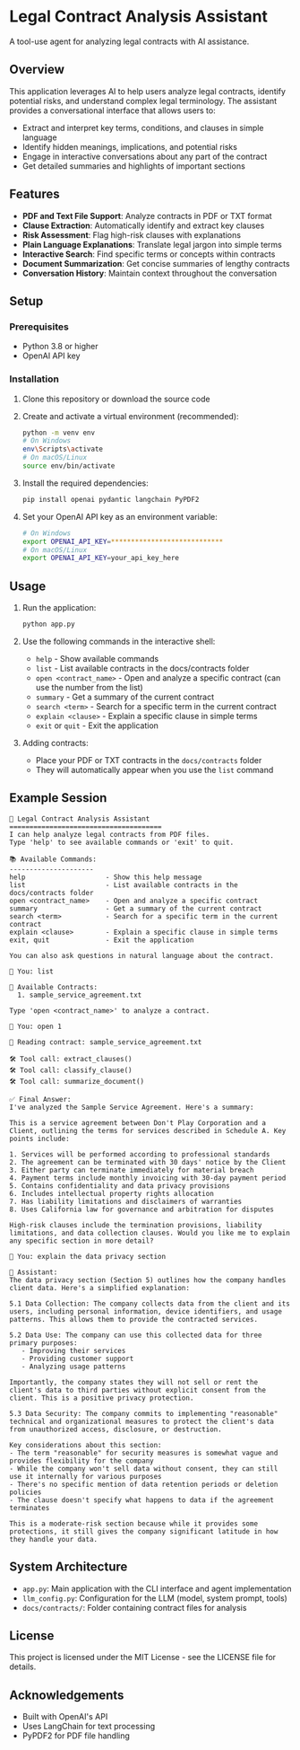 # Legal Contract Analysis Assistant

A tool-use agent for analyzing legal contracts with AI assistance.

## Overview

This application leverages AI to help users analyze legal contracts, identify potential risks, and understand complex legal terminology. The assistant provides a conversational interface that allows users to:

- Extract and interpret key terms, conditions, and clauses in simple language
- Identify hidden meanings, implications, and potential risks
- Engage in interactive conversations about any part of the contract
- Get detailed summaries and highlights of important sections

## Features

- **PDF and Text File Support**: Analyze contracts in PDF or TXT format
- **Clause Extraction**: Automatically identify and extract key clauses
- **Risk Assessment**: Flag high-risk clauses with explanations
- **Plain Language Explanations**: Translate legal jargon into simple terms
- **Interactive Search**: Find specific terms or concepts within contracts
- **Document Summarization**: Get concise summaries of lengthy contracts
- **Conversation History**: Maintain context throughout the conversation

## Setup

### Prerequisites

- Python 3.8 or higher
- OpenAI API key

### Installation

1. Clone this repository or download the source code

2. Create and activate a virtual environment (recommended):
   ```bash
   python -m venv env
   # On Windows
   env\Scripts\activate
   # On macOS/Linux
   source env/bin/activate
   ```

3. Install the required dependencies:
   ```bash
   pip install openai pydantic langchain PyPDF2
   ```

4. Set your OpenAI API key as an environment variable:
   ```bash
   # On Windows
   export OPENAI_API_KEY=****************************
   # On macOS/Linux
   export OPENAI_API_KEY=your_api_key_here
   ```

## Usage

1. Run the application:
   ```bash
   python app.py
   ```

2. Use the following commands in the interactive shell:
   - `help` - Show available commands
   - `list` - List available contracts in the docs/contracts folder
   - `open <contract_name>` - Open and analyze a specific contract (can use the number from the list)
   - `summary` - Get a summary of the current contract
   - `search <term>` - Search for a specific term in the current contract
   - `explain <clause>` - Explain a specific clause in simple terms
   - `exit` or `quit` - Exit the application

3. Adding contracts:
   - Place your PDF or TXT contracts in the `docs/contracts` folder
   - They will automatically appear when you use the `list` command

## Example Session

```
🤖 Legal Contract Analysis Assistant
======================================
I can help analyze legal contracts from PDF files.
Type 'help' to see available commands or 'exit' to quit.

📚 Available Commands:
---------------------
help                    - Show this help message
list                    - List available contracts in the docs/contracts folder
open <contract_name>    - Open and analyze a specific contract
summary                 - Get a summary of the current contract
search <term>           - Search for a specific term in the current contract
explain <clause>        - Explain a specific clause in simple terms
exit, quit              - Exit the application

You can also ask questions in natural language about the contract.

📝 You: list

📄 Available Contracts:
  1. sample_service_agreement.txt

Type 'open <contract_name>' to analyze a contract.

📝 You: open 1

📄 Reading contract: sample_service_agreement.txt

🛠 Tool call: extract_clauses()
🛠 Tool call: classify_clause()
🛠 Tool call: summarize_document()

✅ Final Answer:
I've analyzed the Sample Service Agreement. Here's a summary:

This is a service agreement between Don't Play Corporation and a Client, outlining the terms for services described in Schedule A. Key points include:

1. Services will be performed according to professional standards
2. The agreement can be terminated with 30 days' notice by the Client
3. Either party can terminate immediately for material breach
4. Payment terms include monthly invoicing with 30-day payment period
5. Contains confidentiality and data privacy provisions
6. Includes intellectual property rights allocation
7. Has liability limitations and disclaimers of warranties
8. Uses California law for governance and arbitration for disputes

High-risk clauses include the termination provisions, liability limitations, and data collection clauses. Would you like me to explain any specific section in more detail?

📝 You: explain the data privacy section

🤖 Assistant:
The data privacy section (Section 5) outlines how the company handles client data. Here's a simplified explanation:

5.1 Data Collection: The company collects data from the client and its users, including personal information, device identifiers, and usage patterns. This allows them to provide the contracted services.

5.2 Data Use: The company can use this collected data for three primary purposes:
   - Improving their services
   - Providing customer support
   - Analyzing usage patterns

Importantly, the company states they will not sell or rent the client's data to third parties without explicit consent from the client. This is a positive privacy protection.

5.3 Data Security: The company commits to implementing "reasonable" technical and organizational measures to protect the client's data from unauthorized access, disclosure, or destruction.

Key considerations about this section:
- The term "reasonable" for security measures is somewhat vague and provides flexibility for the company
- While the company won't sell data without consent, they can still use it internally for various purposes
- There's no specific mention of data retention periods or deletion policies
- The clause doesn't specify what happens to data if the agreement terminates

This is a moderate-risk section because while it provides some protections, it still gives the company significant latitude in how they handle your data.
```

## System Architecture

- `app.py`: Main application with the CLI interface and agent implementation
- `llm_config.py`: Configuration for the LLM (model, system prompt, tools)
- `docs/contracts/`: Folder containing contract files for analysis

## License

This project is licensed under the MIT License - see the LICENSE file for details.

## Acknowledgements

- Built with OpenAI's API
- Uses LangChain for text processing
- PyPDF2 for PDF file handling